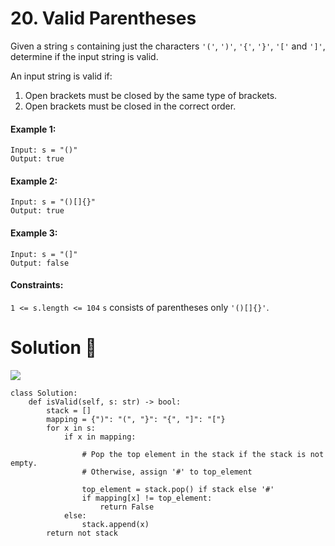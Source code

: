 # 20. Valid Parentheses
Given a string ```s``` containing just the characters ```'('```, ```')'```, ```'{'```, ```'}'```, ```'['``` and ```']'```, determine if the input string is valid.

An input string is valid if:

1. Open brackets must be closed by the same type of brackets.
2. Open brackets must be closed in the correct order.
 

#### Example 1:
```
Input: s = "()"
Output: true
```
#### Example 2:
```
Input: s = "()[]{}"
Output: true
```
#### Example 3:
```
Input: s = "(]"
Output: false
```

#### Constraints:

```1 <= s.length <= 104```
```s``` consists of parentheses only ```'()[]{}'```.
# Solution :dart:
![](https://img.shields.io/badge/language-Python-blue.svg)
```
class Solution:
    def isValid(self, s: str) -> bool:
        stack = []
        mapping = {")": "(", "}": "{", "]": "["}
        for x in s:
            if x in mapping:
            
                # Pop the top element in the stack if the stack is not empty.
                # Otherwise, assign '#' to top_element 
                
                top_element = stack.pop() if stack else '#'
                if mapping[x] != top_element:
                    return False
            else:
                stack.append(x)
        return not stack
  ```
